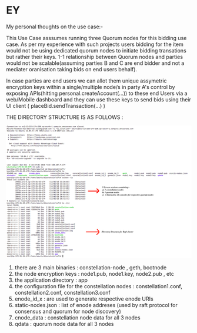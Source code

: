 # EY
My personal thoughts on the use case:-

This Use Case asssumes running three Quorum nodes for this bidding use case. As per my experience with such projects users bidding for the item would not be using dedicated quorum nodes to initiate bidding transations but rather their keys. 1-1 relationship between Quorum nodes and parties would not be scalable(assuming parties B and C are end bidder and not a mediater oranisation taking bids on end users behalf). 

In case parties are end users we can allot them unique assymetric encryption keys within a single/multiple node/s in party A's control by exposing APIs(hitting personal.createAccount(...)) to these end Users via a web/Mobile dashboard and they can use these keys to send bids using their UI client ( placeBid.sendTransaction(...) )

THE DIRECTORY STRUCTURE IS AS FOLLOWS :

![screenshot from my aws server](https://github.com/guptaritam/btc-qt/blob/master/ss.png)

1. there are 3 main binaries : constellation-node , geth, bootnode
2. the node encryption keys : node1.pub, node1.key, node2.pub , etc
3. the application directory : app
4. the configuration file for the constellation nodes : constellation1.conf, constellation2.conf, constellation3.conf
5. enode_id_x : are used to generate respective enode URIs
6. static-nodes.json : list of enode addreses (used by raft protocol for consensus and quorum for node discovery) 
7. cnode_data : constellation node data for all 3 nodes 
8. qdata : quorum node data for all 3 nodes
